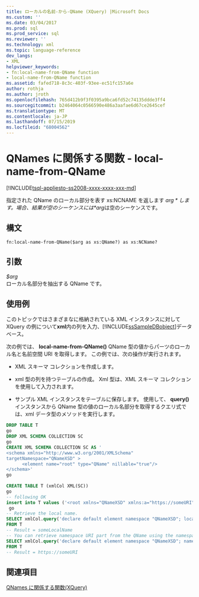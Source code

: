 ```yaml
---
title: ローカルの名前-から-QName (XQuery) |Microsoft Docs
ms.custom: ''
ms.date: 03/04/2017
ms.prod: sql
ms.prod_service: sql
ms.reviewer: ''
ms.technology: xml
ms.topic: language-reference
dev_langs:
- XML
helpviewer_keywords:
- fn:local-name-from-QName function
- local-name-from-QName function
ms.assetid: fafed718-8c3c-403f-93ee-ec51fc157a6e
author: rothja
ms.author: jroth
ms.openlocfilehash: 765d412b9f3f0395a9bca6fd52c74135ddde3ff4
ms.sourcegitcommit: b2464064c0566590e486a3aafae6d67ce2645cef
ms.translationtype: MT
ms.contentlocale: ja-JP
ms.lasthandoff: 07/15/2019
ms.locfileid: "68004562"
---
```

# <a name="functions-related-to-qnames---local-name-from-qname"></a>QNames に関係する関数 - local-name-from-QName
[!INCLUDE[tsql-appliesto-ss2008-xxxx-xxxx-xxx-md](../includes/tsql-appliesto-ss2008-xxxx-xxxx-xxx-md.md)]

  指定された QName のローカル部分を表す xs:NCNAME を返します *$arg*します。 場合、結果が空のシーケンスには *$arg*は空のシーケンスです。  
  
## <a name="syntax"></a>構文  
  
```  
fn:local-name-from-QName($arg as xs:QName?) as xs:NCName?  
```  
  
## <a name="arguments"></a>引数  
 *$arg*  
 ローカル名部分を抽出する QName です。  
  
## <a name="examples"></a>使用例  
 このトピックではさまざまなに格納されている XML インスタンスに対して XQuery の例について**xml**内の列を入力、[!INCLUDE[ssSampleDBobject](../includes/sssampledbobject-md.md)]データベース。  
  
 次の例では、 **local-name-from-QName()** QName 型の値からパーツのローカル名と名前空間 URI を取得します。 この例では、次の操作が実行されます。  
  
-   XML スキーマ コレクションを作成します。  
  
-   xml 型の列を持つテーブルの作成。 Xml 型は、XML スキーマ コレクションを使用して入力されます。  
  
-   サンプル XML インスタンスをテーブルに保存します。 使用して、 **query()** インスタンスから QName 型の値のローカル名部分を取得するクエリ式では、xml データ型のメソッドを実行します。  
  
```sql
DROP TABLE T  
go  
DROP XML SCHEMA COLLECTION SC  
go  
CREATE XML SCHEMA COLLECTION SC AS '  
<schema xmlns="http://www.w3.org/2001/XMLSchema"  
targetNamespace="QNameXSD" >  
      <element name="root" type="QName" nillable="true"/>  
</schema>'  
go  
  
CREATE TABLE T (xmlCol XML(SC))  
go  
-- following OK  
insert into T values ('<root xmlns="QNameXSD" xmlns:a="https://someURI">a:someLocalName</root>')  
 go  
-- Retrieve the local name.   
SELECT xmlCol.query('declare default element namespace "QNameXSD"; local-name-from-QName(/root[1])')  
FROM T  
-- Result = someLocalName  
-- You can retrieve namespace URI part from the QName using the namespace-uri-from-QName() function  
SELECT xmlCol.query('declare default element namespace "QNameXSD"; namespace-uri-from-QName(/root[1])')  
FROM T  
-- Result = https://someURI  
```  
  
## <a name="see-also"></a>関連項目  
 [QNames に関係する関数&#40;XQuery&#41;](https://msdn.microsoft.com/library/7e07eb26-f551-4b63-ab77-861684faff71)  
  
  
